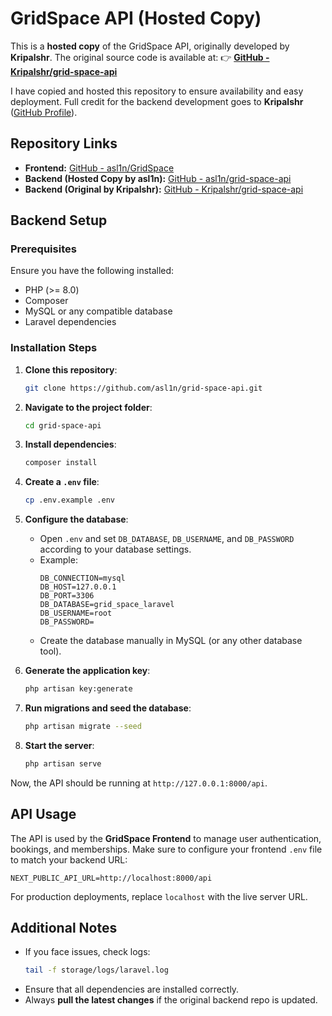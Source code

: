 # GridSpace API (Hosted Copy)

This is a **hosted copy** of the GridSpace API, originally developed by **Kripalshr**. The original source code is available at:
👉 **[GitHub - Kripalshr/grid-space-api](https://github.com/Kripalshr/grid-space-api.git)**

I have copied and hosted this repository to ensure availability and easy deployment. Full credit for the backend development goes to **Kripalshr** ([GitHub Profile](https://github.com/Kripalshr)).

## Repository Links
- **Frontend:** [GitHub - asl1n/GridSpace](https://github.com/asl1n/GridSpace.git)
- **Backend (Hosted Copy by asl1n):** [GitHub - asl1n/grid-space-api](https://github.com/asl1n/grid-space-api.git)
- **Backend (Original by Kripalshr):** [GitHub - Kripalshr/grid-space-api](https://github.com/Kripalshr/grid-space-api.git)

## Backend Setup

### Prerequisites
Ensure you have the following installed:
- PHP (>= 8.0)
- Composer
- MySQL or any compatible database
- Laravel dependencies

### Installation Steps

1. **Clone this repository**:
   ```sh
   git clone https://github.com/asl1n/grid-space-api.git
   ```
2. **Navigate to the project folder**:
   ```sh
   cd grid-space-api
   ```
3. **Install dependencies**:
   ```sh
   composer install
   ```
4. **Create a `.env` file**:
   ```sh
   cp .env.example .env
   ```
5. **Configure the database**:
   - Open `.env` and set `DB_DATABASE`, `DB_USERNAME`, and `DB_PASSWORD` according to your database settings.
   - Example:
     ```env
     DB_CONNECTION=mysql
     DB_HOST=127.0.0.1
     DB_PORT=3306
     DB_DATABASE=grid_space_laravel
     DB_USERNAME=root
     DB_PASSWORD=
     ```
   - Create the database manually in MySQL (or any other database tool).

6. **Generate the application key**:
   ```sh
   php artisan key:generate
   ```
7. **Run migrations and seed the database**:
   ```sh
   php artisan migrate --seed
   ```
8. **Start the server**:
   ```sh
   php artisan serve
   ```

Now, the API should be running at `http://127.0.0.1:8000/api`.

## API Usage

The API is used by the **GridSpace Frontend** to manage user authentication, bookings, and memberships.
Make sure to configure your frontend `.env` file to match your backend URL:

```env
NEXT_PUBLIC_API_URL=http://localhost:8000/api
```

For production deployments, replace `localhost` with the live server URL.

## Additional Notes
- If you face issues, check logs:
  ```sh
  tail -f storage/logs/laravel.log
  ```
- Ensure that all dependencies are installed correctly.
- Always **pull the latest changes** if the original backend repo is updated.

